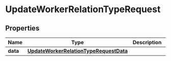 

# UpdateWorkerRelationTypeRequest


## Properties

| Name | Type | Description | Notes |
|------------ | ------------- | ------------- | -------------|
|**data** | [**UpdateWorkerRelationTypeRequestData**](UpdateWorkerRelationTypeRequestData.md) |  |  [optional] |



